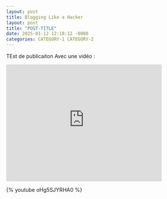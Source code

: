 ```yaml
---
layout: post
title: Blogging Like a Hacker
layout: post
title: "POST-TITLE"
date: 2025-01-12 12:10:12 -0000
categories: CATEGORY-1 CATEGORY-2
---
```


TEst de publicaiton 
Avec une vidéo : 

<iframe width="420" height="315" src="https://madela2.s3.eu-west-3.amazonaws.com/Hannes-Bieger-Black-Hole.mov
" frameborder="0" allowfullscreen></iframe>

{% youtube oHg5SJYRHA0 %}
